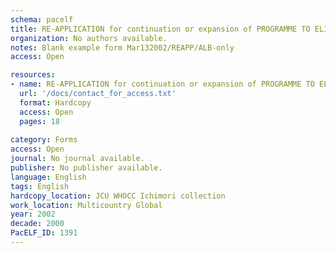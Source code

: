 ```yaml
---
schema: pacelf
title: RE-APPLICATION for continuation or expansion of PROGRAMME TO ELIMINATE LYMPHATIC FILARIASIS in countries where ONCHOCERCIASIS IS NOT ENDEMIC
organization: No authors available.
notes: Blank example form Mar132002/REAPP/ALB-only
access: Open

resources:
- name: RE-APPLICATION for continuation or expansion of PROGRAMME TO ELIMINATE LYMPHATIC FILARIASIS in countries where ONCHOCERCIASIS IS NOT ENDEMIC
  url: '/docs/contact_for_access.txt'
  format: Hardcopy
  access: Open
  pages: 18
 
category: Forms
access: Open
journal: No journal available.
publisher: No publisher available. 
language: English 
tags: English 
hardcopy_location: JCU WHOCC Ichimori collection
work_location: Multicountry Global
year: 2002
decade: 2000
PacELF_ID: 1391
---
```


